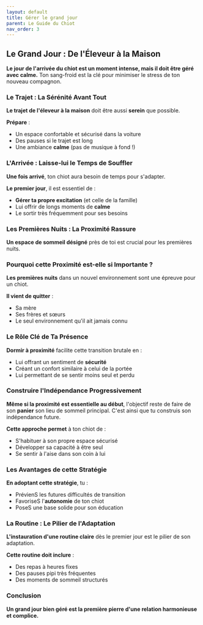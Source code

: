```yaml
---
layout: default
title: Gérer le grand jour
parent: Le Guide du Chiot
nav_order: 3
---
```


## **Le Grand Jour : De l'Éleveur à la Maison**

**Le jour de l'arrivée du chiot est un moment intense, mais il doit être géré avec calme.** Ton sang-froid est la clé pour minimiser le stress de ton nouveau compagnon.

### **Le Trajet : La Sérénité Avant Tout**

**Le trajet de l'éleveur à la maison** doit être aussi **serein** que possible.

**Prépare** :
- Un espace confortable et sécurisé dans la voiture
- Des pauses si le trajet est long
- Une ambiance **calme** (pas de musique à fond !)

### **L'Arrivée : Laisse-lui le Temps de Souffler**

**Une fois arrivé**, ton chiot aura besoin de temps pour s'adapter.

**Le premier jour**, il est essentiel de :
- **Gérer ta propre excitation** (et celle de la famille)
- Lui offrir de longs moments de **calme**
- Le sortir très fréquemment pour ses besoins

### **Les Premières Nuits : La Proximité Rassure**

**Un espace de sommeil désigné** près de toi est crucial pour les premières nuits.

### **Pourquoi cette Proximité est-elle si Importante ?**

**Les premières nuits** dans un nouvel environnement sont une épreuve pour un chiot.

**Il vient de quitter** :
- Sa mère
- Ses frères et sœurs
- Le seul environnement qu'il ait jamais connu

### **Le Rôle Clé de Ta Présence**

**Dormir à proximité** facilite cette transition brutale en :
- Lui offrant un sentiment de **sécurité**
- Créant un confort similaire à celui de la portée
- Lui permettant de se sentir moins seul et perdu

### **Construire l'Indépendance Progressivement**

**Même si la proximité est essentielle au début**, l'objectif reste de faire de son **panier** son lieu de sommeil principal. C'est ainsi que tu construis son indépendance future.

**Cette approche permet** à ton chiot de :
- S'habituer à son propre espace sécurisé
- Développer sa capacité à être seul
- Se sentir à l'aise dans son coin à lui

### **Les Avantages de cette Stratégie**

**En adoptant cette stratégie**, tu :
- PrévienS les futures difficultés de transition
- FavoriseS l'**autonomie** de ton chiot
- PoseS une base solide pour son éducation

### **La Routine : Le Pilier de l'Adaptation**

**L'instauration d'une routine claire** dès le premier jour est le pilier de son adaptation.

**Cette routine doit inclure** :
- Des repas à heures fixes
- Des pauses pipi très fréquentes
- Des moments de sommeil structurés

### **Conclusion**

**Un grand jour bien géré est la première pierre d'une relation harmonieuse et complice.** 